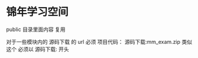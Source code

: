 <!--
 * @Date           : 2020-08-31 16:40:01
 * @FilePath       : /jinnian-space/README.md
 * @Description    : 
-->
# 锦年学习空间

public 目录里面内容 复用

对于一些模块内的 源码下载 的 url 必须 项目代码： 源码下载:mm_exam.zip 类似这个 必须以 源码下载: 开头
 